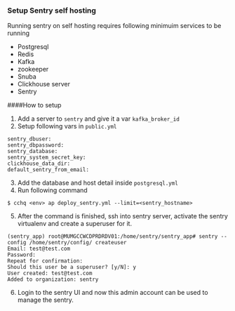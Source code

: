 ### Setup Sentry self hosting
Running sentry on self hosting requires following minimuim services to be running
* Postgresql
* Redis
* Kafka
* zookeeper
* Snuba 
* Clickhouse server
* Sentry

####How to setup
1. Add a server to `sentry` and give it a var `kafka_broker_id`
2. Setup following vars in `public.yml`
```
sentry_dbuser: 
sentry_dbpassword:
sentry_database: 
sentry_system_secret_key:
clickhouse_data_dir: 
default_sentry_from_email:
```
3. Add the database and host detail inside `postgresql.yml`
4. Run following command
```
$ cchq <env> ap deploy_sentry.yml --limit=<sentry_hostname>
```
5. After the command is finished, ssh into sentry server, activate the sentry virtualenv and create a superuser for it.
```
(sentry_app) root@MUMGCCWCDPRDRDV01:/home/sentry/sentry_app# sentry --config /home/sentry/config/ createuser
Email: test@test.com
Password: 
Repeat for confirmation: 
Should this user be a superuser? [y/N]: y
User created: test@test.com
Added to organization: sentry
```
6. Login to the sentry UI and now this admin account can be used to manage the sentry.